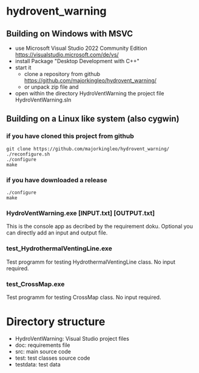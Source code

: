 # hydrovent_warning

## Building on Windows with MSVC

* use Microsoft Visual Studio 2022 Community Edition https://visualstudio.microsoft.com/de/vs/
* install Package "Desktop Development with C++"
* start it
  * clone a repository from github https://github.com/majorkingleo/hydrovent_warning/
  * or unpack zip file and 
* open within the directory HydroVentWarning the project file HydroVentWarning.sln

## Building on a Linux like system (also cygwin)

### if you have cloned this project from github

```
git clone https://github.com/majorkingleo/hydrovent_warning/
./reconfigure.sh
./configure
make
```

### if you have downloaded a release

```
./configure
make
```

### HydroVentWarning.exe [INPUT.txt] [OUTPUT.txt]

This is the console app as decribed by the requirement doku.
Optional you can directly add an input and output file.

### test_HydrothermalVentingLine.exe

Test programm for testing HydrothermalVentingLine class. No input required.

### test_CrossMap.exe

Test programm for testing CrossMap class. No input required.

# Directory structure

* HydroVentWarning: Visual Studio project files
* doc: requirements file
* src: main source code
* test: test classes source code
* testdata: test data



